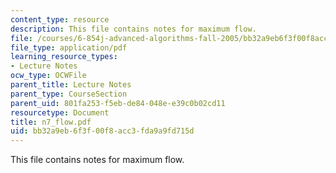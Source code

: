 ```yaml
---
content_type: resource
description: This file contains notes for maximum flow.
file: /courses/6-854j-advanced-algorithms-fall-2005/bb32a9eb6f3f00f8acc3fda9a9fd715d_n7_flow.pdf
file_type: application/pdf
learning_resource_types:
- Lecture Notes
ocw_type: OCWFile
parent_title: Lecture Notes
parent_type: CourseSection
parent_uid: 801fa253-f5eb-de84-048e-e39c0b02cd11
resourcetype: Document
title: n7_flow.pdf
uid: bb32a9eb-6f3f-00f8-acc3-fda9a9fd715d
---
```

This file contains notes for maximum flow.

